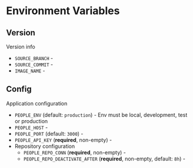 # Environment Variables

## Version

Version info

 - `SOURCE_BRANCH` - 
 - `SOURCE_COMMIT` - 
 - `IMAGE_NAME` - 

## Config

Application configuration

 - `PEOPLE_ENV` (default: `production`) - Env must be local, development, test or production
 - `PEOPLE_HOST` - 
 - `PEOPLE_PORT` (default: `3000`) - 
 - `PEOPLE_API_KEY` (**required**, non-empty) - 
 - Repository configuration
   - `PEOPLE_REPO_CONN` (**required**, non-empty) - 
   - `PEOPLE_REPO_DEACTIVATE_AFTER` (**required**, non-empty, default: `8h`) - 
